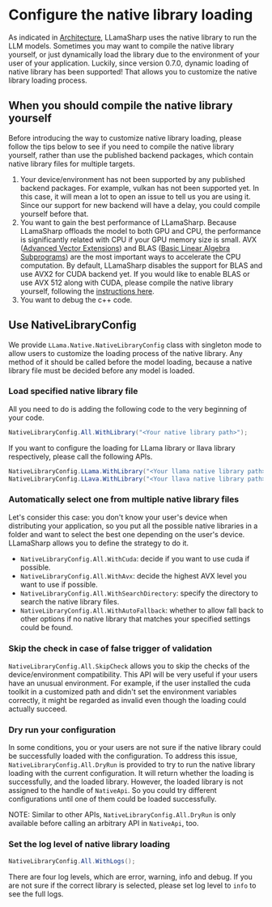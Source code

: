 # Configure the native library loading

As indicated in [Architecture](../Architecture.md), LLamaSharp uses the native library to run the LLM models. Sometimes you may want to compile the native library yourself, or just dynamically load the library due to the environment of your user of your application. Luckily, since version 0.7.0, dynamic loading of native library has been supported! That allows you to customize the native library loading process.


## When you should compile the native library yourself

Before introducing the way to customize native library loading, please follow the tips below to see if you need to compile the native library yourself, rather than use the published backend packages, which contain native library files for multiple targets.

1. Your device/environment has not been supported by any published backend packages. For example, vulkan has not been supported yet. In this case, it will mean a lot to open an issue to tell us you are using it. Since our support for new backend will have a delay, you could compile yourself before that.
2. You want to gain the best performance of LLamaSharp. Because LLamaSharp offloads the model to both GPU and CPU, the performance is significantly related with CPU if your GPU memory size is small. AVX ([Advanced Vector Extensions](https://en.wikipedia.org/wiki/Advanced_Vector_Extensions)) and BLAS ([Basic Linear Algebra Subprograms](https://en.wikipedia.org/wiki/Basic_Linear_Algebra_Subprograms)) are the most important ways to accelerate the CPU computation. By default, LLamaSharp disables the support for BLAS and use AVX2 for CUDA backend yet. If you would like to enable BLAS or use AVX 512 along with CUDA, please compile the native library yourself, following the [instructions here](../ContributingGuide.md).
3. You want to debug the c++ code.


## Use NativeLibraryConfig

We provide `LLama.Native.NativeLibraryConfig` class with singleton mode to allow users to customize the loading process of the native library. Any method of it should be called before the model loading, because a native library file must be decided before any model is loaded.

### Load specified native library file

All you need to do is adding the following code to the very beginning of your code.

```cs
NativeLibraryConfig.All.WithLibrary("<Your native library path>");
```

If you want to configure the loading for LLama library or llava library respectively, please call the following APIs.

```cs
NativeLibraryConfig.LLama.WithLibrary("<Your llama native library path>");
NativeLibraryConfig.LLava.WithLibrary("<Your llava native library path>");
```

### Automatically select one from multiple native library files

Let's consider this case: you don't know your user's device when distributing your application, so you put all the possible native libraries in a folder and want to select the best one depending on the user's device. LLamaSharp allows you to define the strategy to do it.

- `NativeLibraryConfig.All.WithCuda`: decide if you want to use cuda if possible.
- `NativeLibraryConfig.All.WithAvx`: decide the highest AVX level you want to use if possible.
- `NativeLibraryConfig.All.WithSearchDirectory`: specify the directory to search the native library files.
- `NativeLibraryConfig.All.WithAutoFallback`: whether to allow fall back to other options if no native library that matches your specified settings could be found.

### Skip the check in case of false trigger of validation

`NativeLibraryConfig.All.SkipCheck` allows you to skip the checks of the device/environment compatibility. This API will be very useful if your users have an unusual environment. For example, if the user installed the cuda toolkit in a customized path and didn't set the environment variables correctly, it might be regarded as invalid even though the loading could actually succeed.

### Dry run your configuration

In some conditions, you or your users are not sure if the native library could be successfully loaded with the configuration. To address this issue, `NativeLibraryConfig.All.DryRun` is provided to try to run the native library loading with the current configuration. It will return whether the loading is successfully, and the loaded library. However, the loaded library is not assigned to the handle of `NativeApi`. So you could try different configurations until one of them could be loaded successfully.

NOTE: Similar to other APIs, `NativeLibraryConfig.All.DryRun` is only available before calling an arbitrary API in `NativeApi`, too.

### Set the log level of native library loading

```cs
NativeLibraryConfig.All.WithLogs();
```

There are four log levels, which are error, warning, info and debug. If you are not sure if the correct library is selected, please set log level to `info` to see the full logs.
